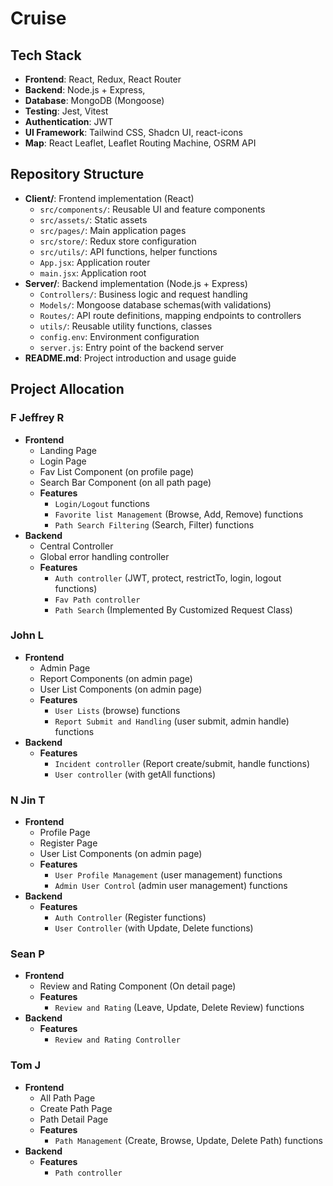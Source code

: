 # Cruise

## Tech Stack

- **Frontend**: React, Redux, React Router
- **Backend**: Node.js + Express,
- **Database**: MongoDB (Mongoose)
- **Testing**: Jest, Vitest
- **Authentication**: JWT
- **UI Framework**: Tailwind CSS, Shadcn UI, react-icons
- **Map**: React Leaflet, Leaflet Routing Machine, OSRM API

## Repository Structure

- **Client/**: Frontend implementation (React)
  - `src/components/`: Reusable UI and feature components
  - `src/assets/`: Static assets
  - `src/pages/`: Main application pages
  - `src/store/`: Redux store configuration
  - `src/utils/`: API functions, helper functions
  - `App.jsx`: Application router
  - `main.jsx`: Application root
- **Server/**: Backend implementation (Node.js + Express)
  - `Controllers/`: Business logic and request handling
  - `Models/`: Mongoose database schemas(with validations)
  - `Routes/`: API route definitions, mapping endpoints to controllers
  - `utils/`: Reusable utility functions, classes
  - `config.env`: Environment configuration
  - `server.js`: Entry point of the backend server
- **README.md**: Project introduction and usage guide

## Project Allocation

### F Jeffrey R

- **Frontend**
  - Landing Page
  - Login Page
  - Fav List Component (on profile page)
  - Search Bar Component (on all path page)
  - **Features**
    - `Login/Logout` functions
    - `Favorite list Management` (Browse, Add, Remove) functions
    - `Path Search Filtering` (Search, Filter) functions
- **Backend**
  - Central Controller
  - Global error handling controller
  - **Features**
    - `Auth controller` (JWT, protect, restrictTo, login, logout functions)
    - `Fav Path controller`
    - `Path Search` (Implemented By Customized Request Class)

### John L

- **Frontend**
  - Admin Page
  - Report Components (on admin page)
  - User List Components (on admin page)
  - **Features**
    - `User Lists` (browse) functions
    - `Report Submit and Handling` (user submit, admin handle) functions
- **Backend**
  - **Features**
    - `Incident controller` (Report create/submit, handle functions)
    - `User controller` (with getAll functions)

### N Jin T

- **Frontend**
  - Profile Page
  - Register Page
  - User List Components (on admin page)
  - **Features**
    - `User Profile Management` (user management) functions
    - `Admin User Control` (admin user management) functions
- **Backend**
  - **Features**
    - `Auth Controller` (Register functions)
    - `User Controller` (with Update, Delete functions)

### Sean P

- **Frontend**
  - Review and Rating Component (On detail page)
  - **Features**
    - `Review and Rating` (Leave, Update, Delete Review) functions
- **Backend**
  - **Features**
    - `Review and Rating Controller`

### Tom J

- **Frontend**
  - All Path Page
  - Create Path Page
  - Path Detail Page
  - **Features**
    - `Path Management` (Create, Browse, Update, Delete Path) functions
- **Backend**
  - **Features**
    - `Path controller`
